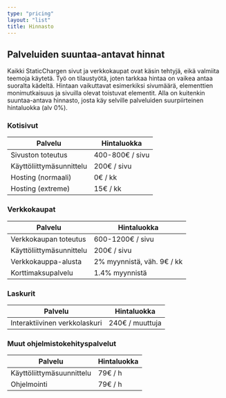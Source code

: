 ```yaml
---
type: "pricing"
layout: "list"
title: Hinnasto
---
```


## Palveluiden suuntaa-antavat hinnat
Kaikki StaticChargen sivut ja verkkokaupat ovat käsin tehtyjä, eikä valmiita teemoja käytetä. Työ on tilaustyötä, joten tarkkaa hintaa on vaikea antaa suoralta kädeltä. Hintaan vaikuttavat esimerkiksi sivumäärä, elementtien monimutkaisuus ja sivuilla olevat toistuvat elementit. Alla on kuitenkin suuntaa-antava hinnasto, josta käy selville palveluiden suurpiirteinen hintaluokka (alv 0%).

### Kotisivut

<table style="width:100%">
  <thead>
    <tr>
      <th>Palvelu</th>
      <th>Hintaluokka</th> 
    </tr>
  </thead>
  <tbody>
    <tr>
      <td>Sivuston toteutus</td>
      <td>400-800€ / sivu</td>
    </tr>
    <tr>
      <td>Käyttöliittymäsunnittelu</td>
      <td>200€ / sivu</td>
    </tr>
    <tr>
      <td>Hosting (normaali)</td>
      <td>0€ / kk</td>
    </tr>
    <tr>
      <td>Hosting (extreme)</td>
      <td>15€ / kk</td>
    </tr>
  </tbody>
</table>

### Verkkokaupat

<table style="width:100%">
  <thead>
    <tr>
      <th>Palvelu</th>
      <th>Hintaluokka</th> 
    </tr>
  </thead>
  <tbody>
    <tr>
      <td>Verkkokaupan toteutus</td>
      <td>600-1200€ / sivu</td>
    </tr>
    <tr>
      <td>Käyttöliittymäsunnittelu</td>
      <td>200€ / sivu</td>
    </tr>
    <tr>
      <td>Verkkokauppa-alusta</td>
      <td>2% myynnistä, väh. 9€ / kk</td>
    </tr>
    <tr>
      <td>Korttimaksupalvelu</td>
      <td>1.4% myynnistä</td>
    </tr>
  </tbody>
</table>

### Laskurit

<table style="width:100%">
  <thead>
    <tr>
      <th>Palvelu</th>
      <th>Hintaluokka</th> 
    </tr>
  </thead>
  <tbody>
    <tr>
      <td>Interaktiivinen verkkolaskuri</td>
      <td>240€ / muuttuja</td>
    </tr>
  </tbody>
</table>

### Muut ohjelmistokehityspalvelut

<table style="width:100%">
  <thead>
    <tr>
      <th>Palvelu</th>
      <th>Hintaluokka</th> 
    </tr>
  </thead>
  <tbody>
    <tr>
      <td>Käyttöliittymäsuunnittelu</td>
      <td>79€ / h</td>
    </tr>
    <tr>
      <td>Ohjelmointi</td>
      <td>79€ / h</td>
    </tr>
  </tbody>
</table>
